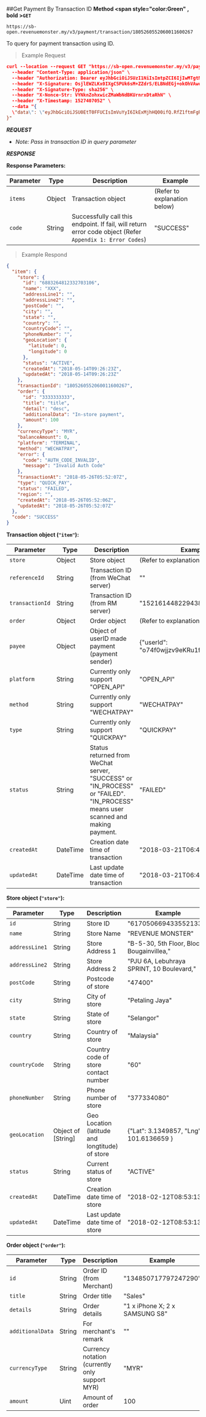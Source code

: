 ##Get Payment By Transaction ID
**Method <span style="color:Green" , bold >`GET`</span>** 

`https://sb-open.revenuemonster.my/v3/payment/transaction/1805260552060011600267`

To query for payment transaction using ID.

>Example Request

```json
curl --location --request GET "https://sb-open.revenuemonster.my/v3/payment/transactions" \
  --header "Content-Type: application/json" \
  --header "Authorization: Bearer eyJhbGciOiJSUzI1NiIsImtpZCI6IjIwMTgtMDMtMTMiLCJ0eXAiOiJKV1QifQ.eyJhdWQiOlsiKiJdLCJleHAiOjE1MjE2MjkyNTYsImlhdCI6MTUyMTYyMjA1NywiaXNzIjoiaHR0cHM6Ly9zYi1vYXV0aC5yZXZlbnVlbW9uc3Rlci5teSIsImp0aSI6IkVod0tFRTlCZFhSb1FXTmpaWE56Vkc5clpXNFF5cmYza3EzTDY4QnoiLCJuYmYiOjE1MjE2MjIwNTcsInN1YiI6IkVoUUtDRTFsY21Ob1lXNTBFSlhWemQzd3JhcVRPUklRQ2dSVmMyVnlFSXlKcUl6dnlNUFZjUSJ9.dJknY9MZHLNrKx1p7gZxS0_oA3uXLWplDU1r1dpwxIbmdB6yw4tQBTXKlWArDfKLlBDn6v22_gT5Px7sdCMj7e5M9eRoJoMnoPnslgYpmJJ5kjqAbKU7dUxKb1OzFLrvmtSK9r-FRLVtMFHioWYpwgSvSPBgZ6lAYkUyDzH7aKadFYtQcBuJR0hlq2CXtP0mzbHOeu2q6giONf3E5-XqS8lLRtuHPAbJ7_YFwo0Oe2zc6h05IOocmx_NvBVPfDBnuygTU063h70Q987MYeGDV_Os4N6N_I4b-GoHprEPtmntB1RJPrFrY28hvvoUfDHXHZVXT1GlrsozrkWV4EjbTw" \
  --header "X-Signature: OsjlEWZLKx0IXgC5PUk6sM+ZZdrS/ELBNdEGj+okOhVAwo/i+GK91CwEmIbLko+p0Vbs8Ph+iBQG/3DyS7kHug==" \
  --header "X-Signature-Type: sha256" \
  --header "X-Nonce-Str: VYNknZohxwicZMaWbNdBKUrnrxDtaRhN" \
  --header "X-Timestamp: 1527407052" \
  --data "{
  \"data\": \"eyJhbGciOiJSU0EtT0FFUCIsImVuYyI6IkExMjhHQ00ifQ.RfZ1ftmFgRj0ptCK4EbBrY5ysnvvW5NNOq9bJ8-LXM1bY4805rDjFQnyXBc_edpzL-o-c1H3xQG4A1b2uCqrQVBUZ5ohr9fa0ZzHY4DuiHuceadhBhpVN5z3TPpE_pFPO7xleJOIvPswwi-_btiUAU64fNL-q8a6UCANuOtvQDvvoAv7fo7snS1eA2XkrVjSfgIsk9uMd5T6HoWagBZzJCjlzgOpf4jVl2Se5DOthvCs-t21Yla9uQdkAZASAA7fUHnkCeHXaF9Psr_tZ0j_g9LL51XGTz0wg_4Lv9ldEecSsZkWD2JsUzkujYJoHj_qu3cZGamx2YgngWe03q639g.tGaA9osvbYYGc5_G.sn2J5NUwaK-yD2RcvGe3IWOeLjjnvBk.jZvdmjli2NwNK13Z3H8iYQ\"
}"
```

***REQUEST***

- *Note: Pass in transaction ID in query parameter*

***RESPONSE***

<strong>Response Parameters:</strong>

Parameter | Type | Description | Example
--------- | ------- | ----------- | ---
<code>items</code> | Object | Transaction object | (Refer to explanation below)
<code>code</code> | String | Successfully call this endpoint. If fail, will return error code object (Refer `Appendix 1: Error Codes`) | "SUCCESS"

>Example Respond

```json
{
  "item": {
    "store": {
      "id": "6883264812332703106",
      "name": "XXX",
      "addressLine1": "",
      "addressLine2": "",
      "postCode": "",
      "city": "",
      "state": "",
      "country": "",
      "countryCode": "",
      "phoneNumber": "",
      "geoLocation": {
        "latitude": 0,
        "longitude": 0
      },
      "status": "ACTIVE",
      "createdAt": "2018-05-14T09:26:23Z",
      "updatedAt": "2018-05-14T09:26:23Z"
    },
    "transactionId": "1805260552060011600267",
    "order": {
      "id": "3333333333",
      "title": "title",
      "detail": "desc",
      "additionalData": "In-store payment",
      "amount": 100
    },
    "currencyType": "MYR",
    "balanceAmount": 0,
    "platform": "TERMINAL",
    "method": "WECHATPAY",
    "error": {
      "code": "AUTH_CODE_INVALID",
      "message": "Invalid Auth Code"
    },
    "transactionAt": "2018-05-26T05:52:07Z",
    "type": "QUICK_PAY",
    "status": "FAILED",
    "region": "",
    "createdAt": "2018-05-26T05:52:06Z",
    "updatedAt": "2018-05-26T05:52:07Z"
  },
  "code": "SUCCESS"
}
```

<strong>Transaction object (`"item"`):</strong>

Parameter | Type | Description | Example
--------- | ------- | ----------- | ---
<code>store</code> | Object | Store object | (Refer to explanation below)
<code>referenceId</code> | String | Transaction ID (from WeChat server) | ""
<code>transactionId</code> | String | Transaction ID (from RM server) | "152161448229438994"
<code>order</code> | Object | Order object | (Refer to explanation below)
<code>payee</code> | Object | Object of userID made payment (payment sender) | {"userId": "o74f0wjjzv9eKRu1fccrZswVFnOQ"}
<code>platform</code> | String | Currently only support "OPEN_API" | "OPEN_API"
<code>method</code> | String | Currently only support "WECHATPAY" | "WECHATPAY"
<code>type</code> | String | Currently only support "QUICKPAY" | "QUICKPAY"
<code>status</code> | String | Status returned from WeChat server, "SUCCESS" or "IN_PROCESS" or "FAILED". "IN_PROCESS" means user scanned and making payment. | "FAILED"
<code>createdAt</code> | DateTime | Creation date time of transaction | "2018-03-21T06:41:22Z"
<code>updatedAt</code> | DateTime | Last update date time of transaction | "2018-03-21T06:41:22Z"

<strong>Store object (`"store"`):</strong>

Parameter | Type | Description | Example
--------- | ------- | ----------- | ---
<code>id</code> | String | Store ID | "6170506694335521334"
<code>name</code> | String | Store Name | "REVENUE MONSTER"
<code>addressLine1</code> | String | Store Address 1 | "B-5-30, 5th Floor, Block Bougainvillea,"
<code>addressLine2</code> | String | Store Address 2 | "PJU 6A, Lebuhraya SPRINT, 10 Boulevard,"
<code>postCode</code> | String | Postcode of store | "47400"
<code>city</code> | String | City of store | "Petaling Jaya"
<code>state</code> | String | State of store | "Selangor"
<code>country</code> | String | Country of store | "Malaysia"
<code>countryCode</code> | String | Country code of store contact number | "60"
<code>phoneNumber</code> | String | Phone number of store | "377334080"
<code>geoLocation</code> | Object of [String] | Geo Location (latitude and longtitude) of store | {"Lat": 3.1349857, "Lng": 101.6136659 }
<code>status</code> | String | Current status of store | "ACTIVE"
<code>createdAt</code> | DateTime | Creation date time of store | "2018-02-12T08:53:13Z"
<code>updatedAt</code> | DateTime | Last update date time of store | "2018-02-12T08:53:13Z"

<strong>Order object (`"order"`):</strong>

Parameter | Type | Description | Example
--------- | ------- | ----------- | ---
<code>id</code> | String | Order ID (from Merchant) | "134850717797247290"
<code>title</code> | String | Order title | "Sales"
<code>details</code> | String | Order details | "1 x iPhone X; 2 x SAMSUNG S8"
<code>additionalData</code> | String | For merchant's remark | ""
<code>currencyType</code> | String | Currency notation (currently only support MYR) | "MYR"
<code>amount</code> | Uint | Amount of order | 100